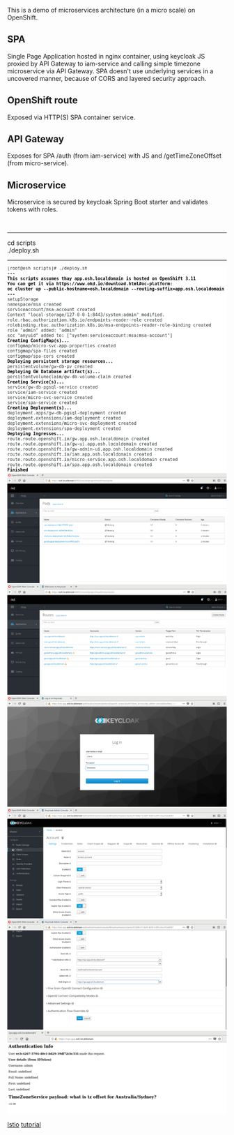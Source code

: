 This is a demo of microservices architecture (in a micro scale) on OpenShift.

## SPA
Single Page Application hosted in nginx container, using keycloak JS proxied by API Gateway to iam-service and calling simple timezone microservice via API Gateway. SPA doesn't use underlying services in a uncovered manner, because of CORS and layered security approach.

## OpenShift route
Exposed via HTTP(S) SPA container service.

## API Gateway
Exposes for SPA /auth (from iam-service) with JS and /getTimeZoneOffset (from micro-service).

## Microservice
Microservice is secured by keycloak Spring Boot starter and validates tokens with roles.

<br/>
<hr/>
cd scripts<br/>
./deploy.sh
<hr/>

![deploy.sh to bring it up](https://github.com/kubaseai/microservice-architecture-demo/blob/master/_imgs/msa-01.png)
<br/>
![pods](https://github.com/kubaseai/microservice-architecture-demo/blob/master/_imgs/msa-02.png)
<br/>
![routes](https://github.com/kubaseai/microservice-architecture-demo/blob/master/_imgs/msa-03.png)
<br/>
![login to Keycloak](https://github.com/kubaseai/microservice-architecture-demo/blob/master/_imgs/msa-04.png)
<br/>
![required OIDC configuration #1](https://github.com/kubaseai/microservice-architecture-demo/blob/master/_imgs/msa-05.png)
<br/>
![required OIDC configuration #1](https://github.com/kubaseai/microservice-architecture-demo/blob/master/_imgs/msa-06.png)
<br/>
![SPA calls usvc](https://github.com/kubaseai/microservice-architecture-demo/blob/master/_imgs/msa-07.png)
<br/>

[Istio](https://istio.io/docs/setup/kubernetes/sidecar-injection/) [tutorial](https://docs.giantswarm.io/guides/deploying-istio/)



